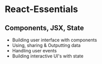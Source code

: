 # React-Essentials

## Components, JSX, State

- Building user interface with components
- Using, sharing & Outputting data
- Handling user events
- Building interactive UI's with state
